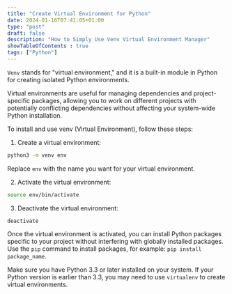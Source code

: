 ```yaml
---
title: "Create Virtual Environment for Python"
date: 2024-01-16T07:41:05+01:00
type: "post"
draft: false 
description: "How to Simply Use Venv Virtual Environment Manager"
showTableOfContents : true
tags: ["Python"]
---
```


`Venv` stands for "virtual environment," and it is a built-in module in Python for creating isolated Python environments. 

<!--more-->

Virtual environments are useful for managing dependencies and project-specific packages, allowing you to work on different projects with potentially conflicting dependencies without affecting your system-wide Python installation.

To install and use venv (Virtual Environment), follow these steps:

1. Create a virtual environment:

```bash
python3 -m venv env
```
Replace `env` with the name you want for your virtual environment.

2. Activate the virtual environment:

```bash
source env/bin/activate
```
3. Deactivate the virtual environment:

```
deactivate
```

Once the virtual environment is activated, you can install Python packages specific to your project without interfering with globally installed packages. Use the `pip` command to install packages, for example: `pip install package_name`.

Make sure you have Python 3.3 or later installed on your system. If your Python version is earlier than 3.3, you may need to use `virtualenv` to create virtual environments.
